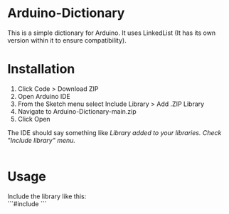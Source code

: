# Arduino-Dictionary

This is a simple dictionary for Arduino. It uses LinkedList (It has its own version within it to ensure compatibility).

<h1>Installation</h1>
<ol>
 <li>Click Code > Download ZIP</li>
 <li>Open Arduino IDE</li>
 <li>From the Sketch menu select Include Library > Add .ZIP Library</li>
 <li>Navigate to Arduino-Dictionary-main.zip</li>
 <li>Click Open</li>
</ol>
The IDE should say something like <i>Library added to your libraries. Check "Include library" menu.</i>
<br><br>
<h1>Usage</h1>
Include the library like this:<br>
```#include <Dictionary.h>```

